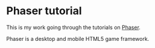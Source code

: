 # Phaser tutorial

This is my work going through the tutorials on 
[Phaser](https://www.phaser.io/tutorials/getting-started-phaser3/part5).

Phaser is a desktop and mobile HTML5 game framework.